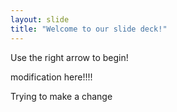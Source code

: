 ```yaml
---
layout: slide
title: "Welcome to our slide deck!"
---
```


Use the right arrow to begin!

modification here!!!!

Trying to make a change
